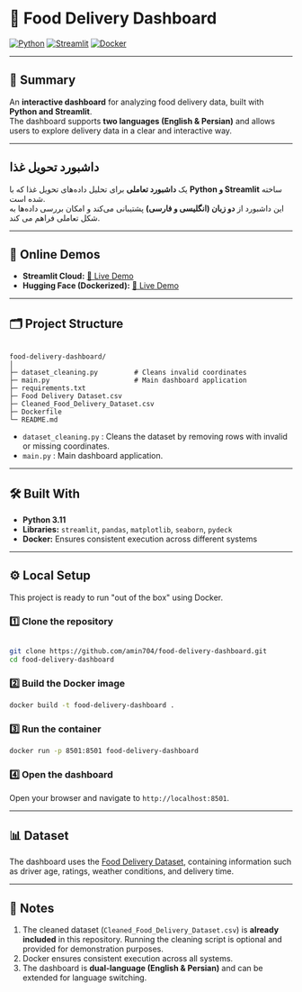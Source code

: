 
# 🚚 Food Delivery Dashboard 

[![Python](https://img.shields.io/badge/Python-3.11-blue?logo=python&logoColor=white)](https://www.python.org/)
[![Streamlit](https://img.shields.io/badge/Streamlit-Interactive-orange?logo=streamlit&logoColor=white)](https://streamlit.io/)
[![Docker](https://img.shields.io/badge/Docker-Container-blue?logo=docker&logoColor=white)](https://www.docker.com/)


---

## 📌 Summary
An **interactive dashboard** for analyzing food delivery data, built with **Python and Streamlit**.  
The dashboard supports **two languages (English & Persian)** and allows users to explore delivery data in a clear and interactive way.

---

## داشبورد تحویل غذا
یک **داشبورد تعاملی** برای تحلیل داده‌های تحویل غذا که با **Python و Streamlit** ساخته شده است.  
این داشبورد از **دو زبان (انگلیسی و فارسی)** پشتیبانی می‌کند و امکان بررسی داده‌ها به شکل تعاملی فراهم می کند.

---

## 🚀 Online Demos
- **Streamlit Cloud:** [🔗 Live Demo](https://fooddeliverydashboard-h3mgtzznzknyv77jablvpj.streamlit.app/)  
- **Hugging Face (Dockerized):** [🐳 Live Demo](https://huggingface.co/spaces/amin704/food-delivery-dashboard)

---

## 🗂️ Project Structure
```

food-delivery-dashboard/
│
├─ dataset_cleaning.py         # Cleans invalid coordinates
├─ main.py                     # Main dashboard application
├─ requirements.txt
├─ Food Delivery Dataset.csv
├─ Cleaned_Food_Delivery_Dataset.csv
├─ Dockerfile
└─ README.md

````

- `dataset_cleaning.py` : Cleans the dataset by removing rows with invalid or missing coordinates.  
- `main.py` : Main dashboard application.

---

## 🛠️ Built With
- **Python 3.11**
- **Libraries:** `streamlit`, `pandas`, `matplotlib`, `seaborn`, `pydeck`
- **Docker:** Ensures consistent execution across different systems

---

## ⚙️ Local Setup

This project is ready to run "out of the box" using Docker.

### 1️⃣ Clone the repository
```bash

git clone https://github.com/amin704/food-delivery-dashboard.git
cd food-delivery-dashboard

````

### 2️⃣ Build the Docker image

```bash
docker build -t food-delivery-dashboard .
```

### 3️⃣ Run the container

```bash
docker run -p 8501:8501 food-delivery-dashboard
```

### 4️⃣ Open the dashboard

Open your browser and navigate to `http://localhost:8501`.



---

## 📊 Dataset

The dashboard uses the [Food Delivery Dataset](https://www.kaggle.com/datasets/gauravmalik26/food-delivery-dataset?resource=download&select=train.csv), containing information such as driver age, ratings, weather conditions, and delivery time.

---

## 📝 Notes

1. The cleaned dataset (`Cleaned_Food_Delivery_Dataset.csv`) is **already included** in this repository. Running the cleaning script is optional and provided for demonstration purposes.
2. Docker ensures consistent execution across all systems.
3. The dashboard is **dual-language (English & Persian)** and can be extended for language switching.

